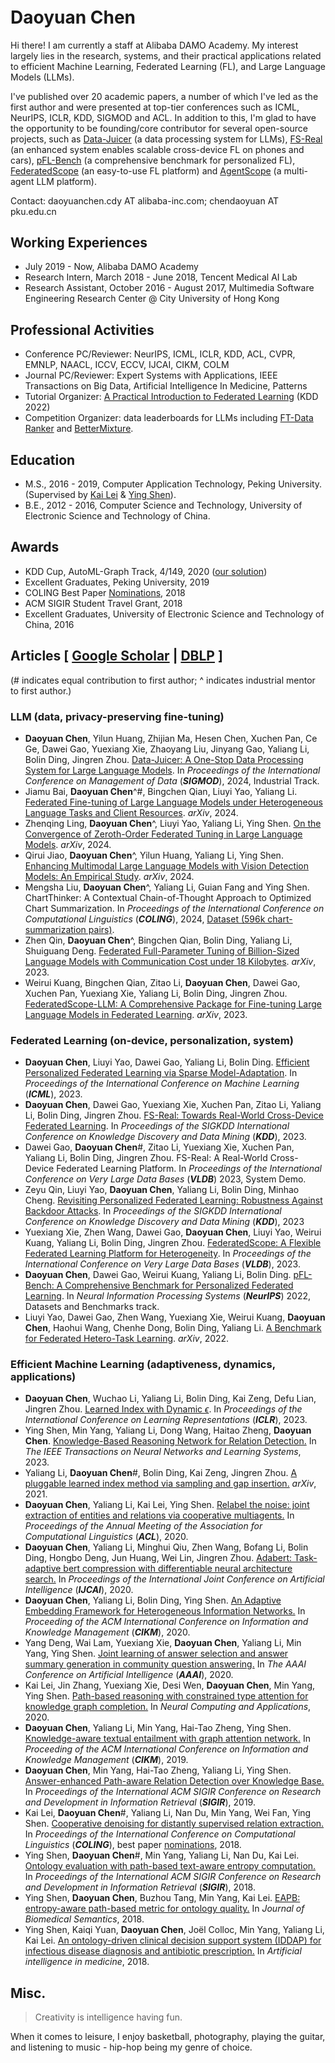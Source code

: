 ###### &nbsp;

# Daoyuan Chen 
Hi there! I am currently a staff at Alibaba DAMO Academy. My interest largely lies in the research, systems, and their practical applications related to efficient Machine Learning, Federated Learning (FL), and Large Language Models (LLMs).

I've published over 20 academic papers, a number of which I've led as the first author and were presented at top-tier conferences such as ICML, NeurIPS, ICLR, KDD, SIGMOD and ACL. In addition to this, I'm glad to have the opportunity to be founding/core contributor for several open-source projects, such as [Data-Juicer](https://github.com/alibaba/data-juicer) (a data processing system for LLMs), [FS-Real](https://github.com/alibaba/FederatedScope/tree/FSreal) (an enhanced system enables scalable cross-device FL on phones and cars), [pFL-Bench](https://github.com/alibaba/FederatedScope/tree/master/benchmark/pFL-Bench) (a comprehensive benchmark for personalized FL), [FederatedScope](https://github.com/alibaba/FederatedScope) (an easy-to-use FL platform) and [AgentScope](https://github.com/modelscope/agentscope) (a multi-agent LLM platform).

Contact: daoyuanchen.cdy AT alibaba-inc.com; chendaoyuan AT pku.edu.cn


## Working Experiences

+ July 2019 - Now, Alibaba DAMO Academy
+ Research Intern, March 2018 - June 2018, Tencent Medical AI Lab
+ Research Assistant, October 2016 - August 2017, Multimedia Software Engineering Research Center @ City University of Hong Kong


## Professional Activities
+ Conference PC/Reviewer: NeurIPS, ICML, ICLR, KDD, ACL, CVPR, EMNLP, NAACL, ICCV, ECCV, IJCAI, CIKM, COLM
+ Journal PC/Reviewer:  Expert Systems with Applications, IEEE Transactions on Big Data, Artificial Intelligence In Medicine, Patterns
+ Tutorial Organizer: [A Practical Introduction to Federated Learning](https://joneswong.github.io/KDD22FLTutorial/) (KDD 2022)
+ Competition Organizer: data leaderboards for LLMs including [FT-Data Ranker](https://tianchi.aliyun.com/competition/entrance/532157) and [BetterMixture](https://tianchi.aliyun.com/competition/entrance/532174).


## Education

+ M.S., 2016 - 2019, Computer Application Technology, Peking University. (Supervised by [Kai Lei](https://dblp.org/pid/64/9060.html) & [Ying Shen](https://dblp.org/pid/01/8558-1.html)).
+ B.E., 2012 - 2016, Computer Science and Technology, University of Electronic Science and Technology of China.

## Awards
+ KDD Cup, AutoML-Graph Track, 4/149, 2020 ([our solution](https://github.com/joneswong/AutoGraph))
+ Excellent Graduates, Peking University, 2019
+ COLING Best Paper [Nominations](https://coling2018.org/index.html%3Fp=1558.html), 2018
+ ACM SIGIR Student Travel Grant, 2018
+ Excellent Graduates, University of Electronic Science and Technology of China, 2016


## Articles [ [Google Scholar](https://scholar.google.com/citations?hl=en&user=1GdfinUAAAAJ) | [DBLP](https://dblp.org/pid/217/4891.html) ]
 (# indicates equal contribution to first author; ^ indicates industrial mentor to first author.)

### LLM (data, privacy-preserving fine-tuning)
+ **Daoyuan Chen**, Yilun Huang, Zhijian Ma, Hesen Chen, Xuchen Pan, Ce Ge, Dawei Gao, Yuexiang Xie, Zhaoyang Liu, Jinyang Gao, Yaliang Li, Bolin Ding, Jingren Zhou. [Data-Juicer: A One-Stop Data Processing System for Large Language Models](https://arxiv.org/abs/2309.02033). In *Proceedings of the International Conference on Management of Data* (***SIGMOD***), 2024, Industrial Track.
+ Jiamu Bai, **Daoyuan Chen**^#, Bingchen Qian, Liuyi Yao, Yaliang Li. [Federated Fine-tuning of Large Language Models under Heterogeneous Language Tasks and Client Resources](https://arxiv.org/abs/2402.11505). *arXiv*, 2024.
+ Zhenqing Ling, **Daoyuan Chen**^, Liuyi Yao, Yaliang Li, Ying Shen. [On the Convergence of Zeroth-Order Federated Tuning in Large Language Models](https://arxiv.org/abs/2402.05926). *arXiv*, 2024.
+ Qirui Jiao, **Daoyuan Chen**^, Yilun Huang, Yaliang Li, Ying Shen. [Enhancing Multimodal Large Language Models with Vision Detection Models: An Empirical Study](https://arxiv.org/abs/2401.17981). *arXiv*, 2024.
+ Mengsha Liu, **Daoyuan Chen**^, Yaliang Li, Guian Fang and Ying Shen. ChartThinker: A Contextual Chain-of-Thought Approach to Optimized Chart Summarization. In *Proceedings of the International Conference on Computational Linguistics* (***COLING***), 2024, [Dataset (596k chart-summarization pairs)](https://huggingface.co/datasets/ChartThinker/Chart-Sum-QA).
+ Zhen Qin, **Daoyuan Chen**^, Bingchen Qian, Bolin Ding, Yaliang Li, Shuiguang Deng. [Federated Full-Parameter Tuning of Billion-Sized Language Models with Communication Cost under 18 Kilobytes](https://arxiv.org/abs/2312.06353). *arXiv*, 2023.
+ Weirui Kuang, Bingchen Qian, Zitao Li, **Daoyuan Chen**, Dawei Gao, Xuchen Pan, Yuexiang Xie, Yaliang Li, Bolin Ding, Jingren Zhou. [FederatedScope-LLM: A Comprehensive Package for Fine-tuning Large Language Models in Federated Learning](https://arxiv.org/abs/2309.00363). *arXiv*, 2023.

### Federated Learning (on-device, personalization, system)
+ **Daoyuan Chen**, Liuyi Yao, Dawei Gao, Yaliang Li, Bolin Ding. [Efficient Personalized Federated Learning via Sparse Model-Adaptation](https://arxiv.org/abs/2305.02776). In *Proceedings of the International Conference on Machine Learning* (***ICML***), 2023.
+ **Daoyuan Chen**, Dawei Gao, Yuexiang Xie, Xuchen Pan, Zitao Li, Yaliang Li, Bolin Ding, Jingren Zhou. [FS-Real: Towards Real-World Cross-Device Federated Learning](https://arxiv.org/abs/2303.13363). In *Proceedings of the SIGKDD International Conference on Knowledge Discovery and Data Mining* (***KDD***), 2023.
+ Dawei Gao, **Daoyuan Chen**#, Zitao Li, Yuexiang Xie, Xuchen Pan, Yaliang Li, Bolin Ding, Jingren Zhou. FS-Real: A Real-World Cross-Device Federated
Learning Platform. In *Proceedings of the International Conference on Very Large Data Bases* (***VLDB***) 2023, System Demo.
+ Zeyu Qin, Liuyi Yao, **Daoyuan Chen**, Yaliang Li, Bolin Ding, Minhao Cheng. [Revisiting Personalized Federated Learning: Robustness Against Backdoor Attacks](https://arxiv.org/abs/2302.01677). In *Proceedings of the SIGKDD International Conference on Knowledge Discovery and Data Mining* (***KDD***), 2023
+ Yuexiang Xie, Zhen Wang, Dawei Gao, **Daoyuan Chen**, Liuyi Yao, Weirui Kuang, Yaliang Li, Bolin Ding, Jingren Zhou. [FederatedScope: A Flexible Federated Learning Platform for Heterogeneity](https://arxiv.org/abs/2204.05011). In *Proceedings of the International Conference on Very Large Data Bases* (***VLDB***), 2023.
+ **Daoyuan Chen**, Dawei Gao, Weirui Kuang, Yaliang Li, Bolin Ding. [pFL-Bench: A Comprehensive Benchmark for Personalized Federated Learning](https://arxiv.org/abs/2206.03655). In *Neural Information Processing Systems* (***NeurIPS***) 2022, Datasets and Benchmarks track.
+ Liuyi Yao, Dawei Gao, Zhen Wang, Yuexiang Xie, Weirui Kuang, **Daoyuan Chen**, Haohui Wang, Chenhe Dong, Bolin Ding, Yaliang Li. [A Benchmark for Federated Hetero-Task Learning](https://arxiv.org/abs/2206.03436). *arXiv*, 2022.

### Efficient Machine Learning (adaptiveness, dynamics, applications)
+ **Daoyuan Chen**, Wuchao Li, Yaliang Li, Bolin Ding, Kai Zeng, Defu Lian, Jingren Zhou. [Learned Index with Dynamic $\epsilon$](https://openreview.net/forum?id=UiaUEICawgw). In *Proceedings of the International Conference on Learning Representations* (***ICLR***), 2023.
+ Ying Shen, Min Yang, Yaliang Li, Dong Wang, Haitao Zheng, **Daoyuan Chen**. [Knowledge-Based Reasoning Network for Relation Detection.](https://pubmed.ncbi.nlm.nih.gov/34752410/) In *The IEEE Transactions on Neural Networks and Learning Systems*, 2023.
+ Yaliang Li, **Daoyuan Chen**#, Bolin Ding, Kai Zeng, Jingren Zhou. [A pluggable learned index method via sampling and gap insertion.](https://arxiv.org/abs/2101.00808) *arXiv*, 2021.
+ **Daoyuan Chen**, Yaliang Li, Kai Lei, Ying Shen. [Relabel the noise: joint extraction of entities and relations via cooperative multiagents.](https://arxiv.org/abs/2004.09930) In *Proceedings of the Annual Meeting of the Association for Computational Linguistics* (***ACL***), 2020.
+ **Daoyuan Chen**, Yaliang Li, Minghui Qiu, Zhen Wang, Bofang Li, Bolin Ding, Hongbo Deng, Jun Huang, Wei Lin, Jingren Zhou. [Adabert: Task-adaptive bert compression with differentiable neural architecture search.](https://arxiv.org/abs/2001.04246) In *Proceedings of the International Joint Conference on Artificial Intelligence* (***IJCAI***), 2020.
+ **Daoyuan Chen**, Yaliang Li, Bolin Ding, Ying Shen. [An Adaptive Embedding Framework for Heterogeneous Information Networks.](https://dl.acm.org/doi/10.1145/3340531.3411989) In *Proceeding of the ACM International Conference on Information and Knowledge Management* (***CIKM***), 2020.
+ Yang Deng, Wai Lam, Yuexiang Xie, **Daoyuan Chen**, Yaliang Li, Min Yang, Ying Shen. [Joint learning of answer selection and answer summary generation in community question answering.](https://arxiv.org/abs/1911.09801) In *The AAAI Conference on Artificial Intelligence* (***AAAI***), 2020.
+ Kai Lei, Jin Zhang, Yuexiang Xie, Desi Wen, **Daoyuan Chen**, Min Yang, Ying Shen. [Path-based reasoning with constrained type attention for knowledge graph completion.](https://link.springer.com/article/10.1007/s00521-019-04181-1) In *Neural Computing and Applications*, 2020.
+ **Daoyuan Chen**, Yaliang Li, Min Yang, Hai-Tao Zheng, Ying Shen. [Knowledge-aware textual entailment with graph attention network.](https://dl.acm.org/doi/10.1145/3357384.3358071) In *Proceeding of the ACM International Conference on Information and Knowledge Management* (***CIKM***), 2019.
+ **Daoyuan Chen**, Min Yang, Hai-Tao Zheng, Yaliang Li, Ying Shen. [Answer-enhanced Path-aware Relation Detection over Knowledge Base.](https://dl.acm.org/doi/abs/10.1145/3331184.3331328) In *Proceedings of the International ACM SIGIR Conference on Research and Development in Information Retrieval* (***SIGIR***), 2019.
+ Kai Lei, **Daoyuan Chen**#, Yaliang Li, Nan Du, Min Yang, Wei Fan, Ying Shen. [Cooperative denoising for distantly supervised relation extraction.](https://aclanthology.org/C18-1036) In *Proceedings of the International Conference on Computational Linguistics* (***COLING***), best paper [nominations](https://coling2018.org/index.html%3Fp=1558.html), 2018.
+ Ying Shen, **Daoyuan Chen**#, Min Yang, Yaliang Li, Nan Du, Kai Lei. [Ontology evaluation with path-based text-aware entropy computation.](https://dl.acm.org/doi/abs/10.1145/3209978.3210067) In *Proceedings of the International ACM SIGIR Conference on Research and Development in Information Retrieval* (***SIGIR***), 2018.
+ Ying Shen, **Daoyuan Chen**, Buzhou Tang, Min Yang, Kai Lei. [EAPB: entropy-aware path-based metric for ontology quality.](https://jbiomedsem.biomedcentral.com/articles/10.1186/s13326-018-0188-7) In *Journal of Biomedical Semantics*, 2018.
+ Ying Shen, Kaiqi Yuan, **Daoyuan Chen**, Joël Colloc, Min Yang, Yaliang Li, Kai Lei. [An ontology-driven clinical decision support system (IDDAP) for infectious disease diagnosis and antibiotic prescription.](https://pubmed.ncbi.nlm.nih.gov/29433958/) In *Artificial intelligence in medicine*, 2018.


## Misc.
> Creativity is intelligence having fun.

When it comes to leisure, I enjoy basketball, photography, playing the guitar, and listening to music - hip-hop being my genre of choice. 
